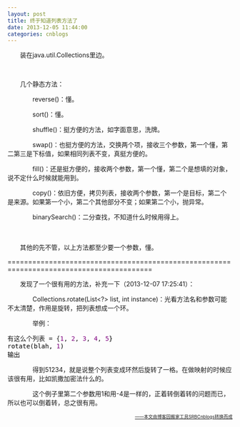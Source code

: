 ```yaml
---
layout: post
title: 终于知道列表方法了
date: 2013-12-05 11:44:00
categories: cnblogs
---
```


<p>　　装在java.util.Collections里边。</p>
<p>&nbsp;</p>
<p>　　几个静态方法：</p>
<p>　　　　reverse()：懂。</p>
<p>　　　　sort()：懂。</p>
<p>　　　　shuffle()：挺方便的方法，如字面意思，洗牌。</p>
<p>　　　　swap()：也挺方便的方法，交换两个项，接收三个参数，第一个懂，第二第三是下标值，如果相同列表不变，真挺方便的。</p>
<p>　　　　fill()：还是挺方便的，接收两个参数，第一个懂，第二个是想填的对象，说不定什么时候就能用到。</p>
<p>　　　　copy()：依旧方便，拷贝列表，接收两个参数，第一个是目标，第二个是来源。如果第一个小，第二个其他部分不变；如果第二个小，抛异常。</p>
<p>　　　　binarySearch()：二分查找，不知道什么时候用得上。</p>
<p>　　</p>
<p>　　其他的先不管，以上方法都至少要一个参数，懂。</p>
<p>=========================================================================================</p>
<p>　　发现了一个很有用的方法，补充一下（2013-12-07 17:25:41）：</p>
<p>　　　　Collections.rotate(List&lt;?&gt; list, int instance)：光看方法名和参数可能不太清楚，作用是旋转，把列表想成一个环。</p>
<p>　　　　举例：</p>
<div class="cnblogs_code">
<pre>有这么个列表 = {<span style="color: #800080;">1</span>, <span style="color: #800080;">2</span>, <span style="color: #800080;">3</span>, <span style="color: #800080;">4</span>, <span style="color: #800080;">5</span><span style="color: #000000;">}
rotate(blah, </span><span style="color: #800080;">1</span><span style="color: #000000;">)
输出</span></pre>
</div>
<p>　　　　得到51234，就是说整个列表变成环然后旋转了一格。在做映射的时候应该很有用，比如凯撒加密法什么的。</p>
<p>　　　　这个例子里第二个参数用1和用-4是一样的，正着转倒着转的问题而已，所以也可以倒着转，总之很有用。</p>

<div align=right><a href="https://github.com/mlxy/SRBCnblogs"><font size=1>——本文由博客园搬家工具SRBCnblogs转换而成</font></a></div>